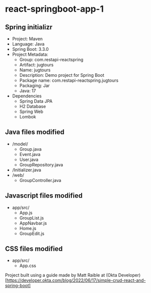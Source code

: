 # react-springboot-app-1

## Spring initializr
- Project: Maven
- Language: Java
- Spring Boot: 3.3.0
- Project Metadata:
  - Group: com.restapi-reactspring
  - Artifact: jugtours
  - Name: jugtours
  - Description: Demo project for Spring Boot
  - Package name: com.restapi-reactspring.jugtours
  - Packaging: Jar
  - Java: 17
- Dependencies
  - Spring Data JPA
  - H2 Database
  - Spring Web
  - Lombok

## Java files modified
- /model/
  - Group.java
  - Event.java
  - User.java
  - GroupRepository.java
- /Initializer.java
- /web/
  - GroupController.java

## Javascript files modified
- app/src/
  - App.js
  - GroupList.js
  - AppNavbar.js
  - Home.js
  - GroupEdit.js

## CSS files modified
- app/src/
  - App.css

Project built using a guide made by Matt Raible at (Okta Developer)[https://developer.okta.com/blog/2022/06/17/simple-crud-react-and-spring-boot]